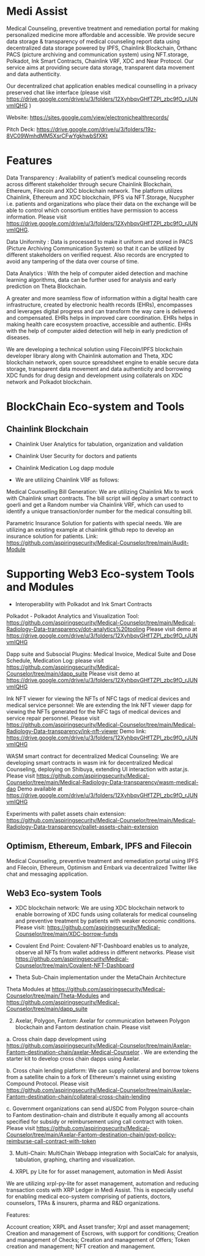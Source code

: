 # Medi Assist

Medical Counseling, preventive treatment and remediation portal for making personalized medicine more affordable and accessible. We provide secure data storage & transparency of medical counseling report data using decentralized data storage powered by IPFS, Chainlink Blockchain, Orthanc PACS (picture archiving and communication system) using NFT.storage, Polkadot, Ink Smart Contracts, Chainlink VRF, XDC and Near Protocol. Our service aims at providing secure data storage, transparent data movement and data authenticity.

Our decentralized chat application enables medical counselling in a privacy preserved chat like interface (please visit  https://drive.google.com/drive/u/3/folders/12XyhbqvGHfTZPl_zbc9fO_rJUNvmIQHG )

Website: https://sites.google.com/view/electronichealthrecords/

Pitch Deck: https://drive.google.com/drive/u/3/folders/19z-8VC09WmhdMM5XsrCFwYgkhwbSfXKt


# Features

Data Transparency : Availability of patient’s medical counseling records across different stakeholder through secure Chainlink Blockchain, Ethereum, Filecoin and XDC blockchain network. The platform utilizes Chainlink, Ethereum and XDC blockchain, IPFS via NFT.Storage, Nucypher i.e. patients and organizations who place their data on the exchange will be able to control which consortium entities have permission to access information. Please visit https://drive.google.com/drive/u/3/folders/12XyhbqvGHfTZPl_zbc9fO_rJUNvmIQHG.

Data Uniformity : Data is processed to make it uniform and stored in PACS (Picture Archiving Communication System) so that it can be utilized by different stakeholders on verified request. Also records are encrypted to avoid any tampering of the data over course of time.

Data Analytics : With the help of computer aided detection and machine learning algorithms, data can be further used for analysis and early prediction on Theta Blockchain.

A greater and more seamless flow of information within a digital health care infrastructure, created by electronic health records (EHRs), encompasses and leverages digital progress and can transform the way care is delivered and compensated. EHRs helps in improved care coordination. EHRs helps in making health care ecosystem proactive, accessible and authentic. EHRs with the help of computer aided detection will help in early prediction of diseases.

We are developing a technical solution using Filecoin/IPFS blockchain developer library along with Chainlink automation and Theta, XDC blockchain network, open source spreadsheet engine to enable secure data storage, transparent data movement and data authenticity and borrowing XDC funds for drug design and development using collaterals on XDC network and Polkadot blockchain.


# BlockChain Eco-system and Tools

## Chainlink Blockchain

- Chainlink User Analytics for tabulation, organization and validation

- Chainlink User Security for doctors and patients

- Chainlink Medication Log dapp module

- We are utilizing Chainlink VRF as follows:

Medical Counselling Bill Generation: We are utilizing Chainlink Mix to work with Chainlink smart contracts. The bill script will deploy a smart contract to goerli and get a Random number via Chainlink VRF, which can used to identify a unique transaction/order number for the medical consulting bill.

Parametric Insurance Solution for patients with special needs. We are utilizing an existing example at chainlink github repo to develop an insurance solution for patients. Link: https://github.com/aspiringsecurity/Medical-Counselor/tree/main/Audit-Module


# Supporting Web3 Eco-system Tools and Modules

- Interoperability with Polkadot and Ink Smart Contracts 

Polkadot - Polkadot Analytics and Visualization Tool: https://github.com/aspiringsecurity/Medical-Counselor/tree/main/Medical-Radiology-Data-transparency/dot-analytics%20tooling
Please visit demo at https://drive.google.com/drive/u/3/folders/12XyhbqvGHfTZPl_zbc9fO_rJUNvmIQHG

Dapp suite and Subsocial Plugins: Medical Invoice, Medical Suite and Dose Schedule, Medication Log: please visit https://github.com/aspiringsecurity/Medical-Counselor/tree/main/dapp_suite
Please visit demo at https://drive.google.com/drive/u/3/folders/12XyhbqvGHfTZPl_zbc9fO_rJUNvmIQHG

Ink NFT viewer for viewing the NFTs of NFC tags of medical devices and medical service personnel: We are extending the Ink NFT viewer dapp for viewing the NFTs generated for the NFC tags of medical devices and service repair personnel. Please visit https://github.com/aspiringsecurity/Medical-Counselor/tree/main/Medical-Radiology-Data-transparency/ink-nft-viewer
Demo link: https://drive.google.com/drive/u/3/folders/12XyhbqvGHfTZPl_zbc9fO_rJUNvmIQHG

WASM smart contract for decentralized Medical Counseling: We are developing smart contracts in wasm ink for decentralized Medical Counseling, deploying on Shibuya, extending UI interaction with astar.js. Please visit https://github.com/aspiringsecurity/Medical-Counselor/tree/main/Medical-Radiology-Data-transparency/wasm-medical-dao
Demo available at https://drive.google.com/drive/u/3/folders/12XyhbqvGHfTZPl_zbc9fO_rJUNvmIQHG

Experiments with pallet assets chain extension: https://github.com/aspiringsecurity/Medical-Counselor/tree/main/Medical-Radiology-Data-transparency/pallet-assets-chain-extension


## Optimism, Ethereum, Embark, IPFS and Filecoin

Medical Counseling, preventive treatment and remediation portal using IPFS and Filecoin, Ethereum, Optimism and Embark via decentralized Twitter like chat and messaging application.

## Web3 Eco-system Tools

- XDC blockchain network: We are using XDC blockchain network to enable borrowing of XDC funds using collaterals for medical counseling and preventive treatment by patients with weaker economic conditions. Please visit: https://github.com/aspiringsecurity/Medical-Counselor/tree/main/XDC-borrow-funds

- Covalent End Point: Covalent-NFT-Dashboard enables us to analyze, observe all NFTs from wallet address in different networks. Please visit https://github.com/aspiringsecurity/Medical-Counselor/tree/main/Covalent-NFT-Dashboard

- Theta Sub-Chain implementation under the MetaChain Architecture

Theta Modules at https://github.com/aspiringsecurity/Medical-Counselor/tree/main/Theta-Modules and https://github.com/aspiringsecurity/Medical-Counselor/tree/main/dapp_suite


2.  Axelar, Polygon, Fantom: Axelar for communication between Polygon blockchain and Fantom destination chain. Please visit 

a. Cross chain dapp development using https://github.com/aspiringsecurity/Medical-Counselor/tree/main/Axelar-Fantom-destination-chain/axelar-Medical-Counselor . We are extending the starter kit to develop cross chain dapps using Axelar.

b. Cross chain lending platform: We can supply collateral and borrow tokens from a satellite chain to a fork of Ethereum's mainnet using existing Compound Protocol. Please visit https://github.com/aspiringsecurity/Medical-Counselor/tree/main/Axelar-Fantom-destination-chain/collateral-cross-chain-lending

c. Government organizations can send aUSDC from Polygon source-chain to Fantom destination-chain and distribute it equally among all accounts specified for subsidy or reimbursement using call contract with token. Please visit https://github.com/aspiringsecurity/Medical-Counselor/tree/main/Axelar-Fantom-destination-chain/govt-policy-reimburse-call-contract-with-token

3. Multi-Chain: MultiChain Webapp integration with SocialCalc for analysis, tabulation, graphing, charting and visualization.

4. XRPL py Lite for for asset management, automation in Medi Assist

We are utilizing xrpl-py-lite for asset management, automation and reducing transaction costs with XRP Ledger in Medi Assist. This is especially useful for enabling medical eco-system comprising of patients, doctors, counselors, TPAs & insurers, pharma and R&D organizations.

Features:

Account creation;
XRPL and Asset transfer;
Xrpl and asset management;
Creation and management of Escrows, with support for conditions;
Creation and management of Checks;
Creation and management of Offers;
Token creation and management;
NFT creation and management.







